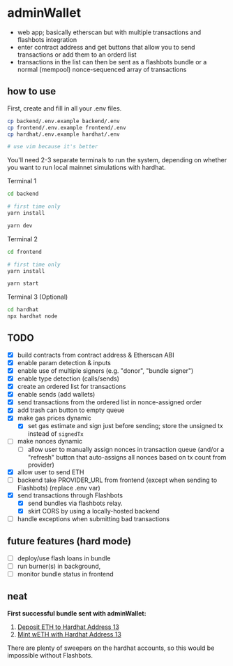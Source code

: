 # adminWallet

* web app; basically etherscan but with multiple transactions and flashbots integration
* enter contract address and get buttons that allow you to send transactions or add them to an orderd list
* transactions in the list can then be sent as a flashbots bundle or a normal (mempool) nonce-sequenced array of transactions

## how to use

First, create and fill in all your .env files.

```sh
cp backend/.env.example backend/.env
cp frontend/.env.example frontend/.env
cp hardhat/.env.example hardhat/.env

# use vim because it's better
```

You'll need 2-3 separate terminals to run the system, depending on whether you want to run local mainnet simulations with hardhat.

Terminal 1

```sh
cd backend

# first time only
yarn install

yarn dev
```

Terminal 2

```sh
cd frontend

# first time only
yarn install

yarn start
```

Terminal 3 (Optional)

```sh
cd hardhat
npx hardhat node
```

## TODO

* [x] build contracts from contract address & Etherscan ABI
* [x] enable param detection & inputs
* [x] enable use of multiple signers (e.g. "donor", "bundle signer")
* [x] enable type detection (calls/sends)
* [x] create an ordered list for transactions
* [x] enable sends (add wallets)
* [x] send transactions from the ordered list in nonce-assigned order
* [x] add trash can button to empty queue
* [x] make gas prices dynamic
  * [x] set gas estimate and sign just before sending; store the unsigned tx instead of `signedTx`
* [ ] make nonces dynamic
  * [ ] allow user to manually assign nonces in transaction queue (and/or a "refresh" button that auto-assigns all nonces based on tx count from provider)
* [x] allow user to send ETH
* [ ] backend take PROVIDER_URL from frontend (except when sending to Flashbots) (replace .env var)
* [x] send transactions through Flashbots
  * [x] send bundles via flashbots relay.
  * [x] skirt CORS by using a locally-hosted backend
* [ ] handle exceptions when submitting bad transactions

## future features (hard mode)

* [ ] deploy/use flash loans in bundle
* [ ] run burner(s) in background, 
* [ ] monitor bundle status in frontend

## neat

**First successful bundle sent with adminWallet:**

1. [Deposit ETH to Hardhat Address 13](https://etherscan.io/tx/0xa48974d218d7ccd904e20143f39791f5f093b0aba9fdc0ad915833bc4b5b2370)
2. [Mint wETH with Hardhat Address 13](https://etherscan.io/tx/0xb3448a5a35f9c4df9fa3cdcaaa4f101f98fc177edcb3f9cdbe686099de02cdab)

There are plenty of sweepers on the hardhat accounts, so this would be impossible without Flashbots.
